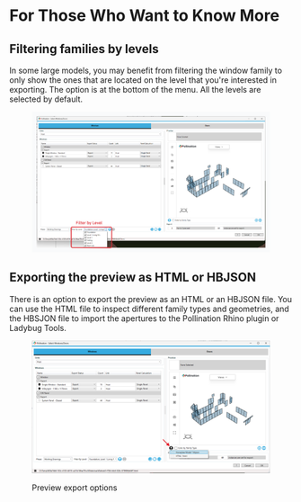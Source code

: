 # For Those Who Want to Know More

## Filtering families by levels

In some large models, you may benefit from filtering the window family to only show the ones that are located on the level that you're interested in exporting. The option is at the bottom of the menu. All the levels are selected by default.

<figure><img src="../../../.gitbook/assets/image (25).png" alt=""><figcaption></figcaption></figure>

## Exporting the preview as HTML or HBJSON

There is an option to export the preview as an HTML or an HBJSON file. You can use the HTML file to inspect different family types and geometries, and the HBSJON file to import the apertures to the Pollination Rhino plugin or Ladybug Tools.

<figure><img src="../../../.gitbook/assets/image (26).png" alt=""><figcaption><p>Preview export options</p></figcaption></figure>


